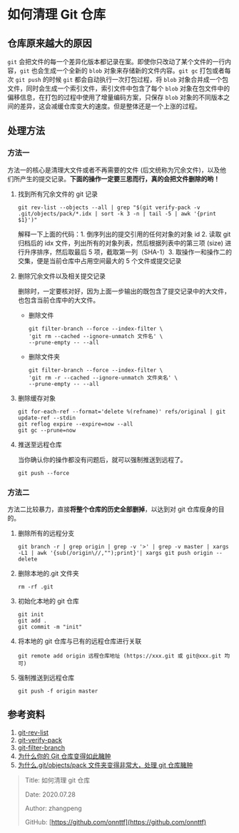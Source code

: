 # 如何清理 Git 仓库

## 仓库原来越大的原因

`git` 会把文件的每一个差异化版本都记录在案。即使你只改动了某个文件的一行内容，`git` 也会生成一个全新的 `blob` 对象来存储新的文件内容。`git gc` 打包或者每次 `git push` 的时候 `git` 都会自动执行一次打包过程，将 `blob` 对象合并成一个包文件，同时会生成一个索引文件，索引文件中包含了每个 `blob` 对象在包文件中的偏移信息，在打包的过程中使用了增量编码方案，只保存 `blob` 对象的不同版本之间的差异，这会减缓仓库变大的速度。但是整体还是一个上涨的过程。

## 处理方法

### 方法一

方法一的核心是清理大文件或者不再需要的文件 (后文统称为冗余文件)，以及他们所产生的提交记录。**下面的操作一定要三思而行，真的会把文件删除的哟！**

1. 找到所有冗余文件的 git 记录

   ```text
   git rev-list --objects --all | grep "$(git verify-pack -v .git/objects/pack/*.idx | sort -k 3 -n | tail -5 | awk '{print $1}')"
   ```

   解释一下上面的代码：1. 倒序列出的提交引用的任何对象的对象 id 2. 读取 git 归档后的 idx 文件，列出所有的对象列表，然后根据列表中的第三项 (size) 进行升序排序，然后取最后 5 项，截取第一列（SHA-1）3. 取操作一和操作二的交集，便是当前仓库中占用空间最大的 5 个文件或提交记录

2. 删除冗余文件以及相关提交记录

   删除时，一定要核对好，因为上面一步输出的既包含了提交记录中的大文件，也包含当前仓库中的大文件。

   * 删除文件

     ```text
     git filter-branch --force --index-filter \
     'git rm --cached --ignore-unmatch 文件名' \
     --prune-empty -- --all
     ```

   * 删除文件夹

     ```text
     git filter-branch --force --index-filter \
     'git rm -r --cached --ignore-unmatch 文件夹名' \
     --prune-empty -- --all
     ```

3. 删除缓存对象

   ```text
   git for-each-ref --format='delete %(refname)' refs/original | git update-ref --stdin
   git reflog expire --expire=now --all
   git gc --prune=now
   ```

4. 推送至远程仓库

   当你确认你的操作都没有问题后，就可以强制推送到远程了。

   ```text
   git push --force
   ```

### 方法二

方法二比较暴力，直接**将整个仓库的历史全部删掉**，以达到对 git 仓库瘦身的目的。

1. 删除所有的远程分支

   ```text
   git branch -r | grep origin | grep -v '>' | grep -v master | xargs -L1 | awk '{sub(/origin\//,"");print}'| xargs git push origin --delete
   ```

2. 删除本地的.git 文件夹

   ```text
   rm -rf .git
   ```

3. 初始化本地的 git 仓库

   ```text
   git init
   git add .
   git commit -m "init"
   ```

4. 将本地的 git 仓库与已有的远程仓库进行关联

   ```text
   git remote add origin 远程仓库地址 (https://xxx.git 或 git@xxx.git 均可)
   ```

5. 强制推送到远程仓库

   ```text
   git push -f origin master
   ```

## 参考资料

1. [git-rev-list](https://git-scm.com/docs/git-rev-list)
2. [git-verify-pack](https://git-scm.com/docs/git-verify-pack)
3. [git-filter-branch](https://git-scm.com/docs/git-filter-branch)
4. [为什么你的 Git 仓库变得如此臃肿](https://www.jianshu.com/p/7231b509c279)
5. [为什么.git/objects/pack 文件夹变得非常大，处理 git 仓库臃肿](https://www.jianshu.com/p/4f2ccb48da77)

> Title: 如何清理 git 仓库
>
> Date: 2020.07.28
>
> Author: zhangpeng
>
> GitHub: [https://github.com/onnttf](https://github.com/onnttf)

